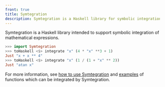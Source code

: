 ```yaml
---
front: true
title: Symtegration
description: Symtegration is a Haskell library for symbolic integration.
---
```


Symtegration is a Haskell library intended to support symbolic integration of mathematical expressions.

```haskell
>>> import Symtegration
>>> toHaskell <$> integrate "x" (4 * "x" **3 + 1)
Just "x + x ** 4"
>>> toHaskell <$> integrate "x" (1 / (1 + "x" ** 2))
Just "atan x"
```

For more information, see [how to use Symtegration] and [examples] of functions which can be integrated by Symtegration.

[how to use Symtegration]: /usage/
[examples]: /integral/
